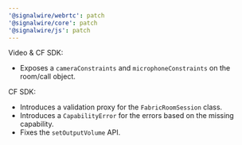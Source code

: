 ```yaml
---
'@signalwire/webrtc': patch
'@signalwire/core': patch
'@signalwire/js': patch
---
```


Video & CF SDK:

- Exposes a `cameraConstraints` and `microphoneConstraints` on the room/call object.

CF SDK:

- Introduces a validation proxy for the `FabricRoomSession` class.
- Introduces a `CapabilityError` for the errors based on the missing capability.
- Fixes the `setOutputVolume` API.
